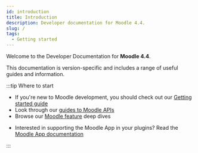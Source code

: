 ```yaml
---
id: introduction
title: Introduction
description: Developer documentation for Moodle 4.4.
slug: /
tags:
  - Getting started
---
```


Welcome to the Developer Documentation for **Moodle 4.4**.

This documentation is version-specific and includes a range of useful guides and information.

:::tip Where to start

- If you're new to Moodle development, you should check out our [Getting started guide](/general/development/gettingstarted)
- Look through our [guides to Moodle APIs](./apis.md)
- Browse our [Moodle feature](./guides.md) deep dives
<!--- You may want to read the [Release notes](/general/releases/4.3) for Moodle 4.3-->
- Interested in supporting the Moodle App in your plugins? Read the [Moodle App documentation](/general/app)

:::
